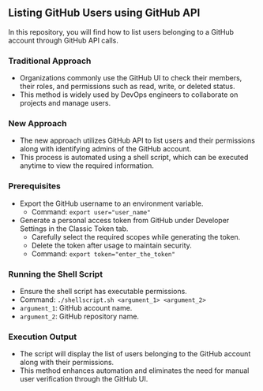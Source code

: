 ## Listing GitHub Users using GitHub API

In this repository, you will find how to list users belonging to a GitHub account through GitHub API calls.

### Traditional Approach
- Organizations commonly use the GitHub UI to check their members, their roles, and permissions such as read, write, or deleted status.
- This method is widely used by DevOps engineers to collaborate on projects and manage users.

### New Approach
- The new approach utilizes GitHub API to list users and their permissions along with identifying admins of the GitHub account.
- This process is automated using a shell script, which can be executed anytime to view the required information.

### Prerequisites
- Export the GitHub username to an environment variable.
  - Command: `export user="user_name"`
- Generate a personal access token from GitHub under Developer Settings in the Classic Token tab.
  - Carefully select the required scopes while generating the token.
  - Delete the token after usage to maintain security.
  - Command: `export token="enter_the_token"`

### Running the Shell Script
- Ensure the shell script has executable permissions.
- Command: `./shellscript.sh <argument_1> <argument_2>`
- `argument_1`: GitHub account name.
- `argument_2`: GitHub repository name.

### Execution Output
- The script will display the list of users belonging to the GitHub account along with their permissions.
- This method enhances automation and eliminates the need for manual user verification through the GitHub UI.

